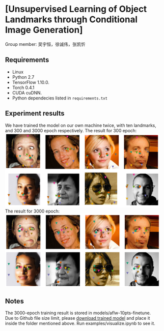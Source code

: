 # [Unsupervised Learning of Object Landmarks through Conditional Image Generation]
Group member: 吴宇恒，徐诚伟，张凯忻

## Requirements
* Linux
* Python 2.7
* TensorFlow 1.10.0.
* Torch 0.4.1
* CUDA cuDNN.
* Python dependecies listed in `requirements.txt`

## Experiment results
We have trained the model on our own machine twice, with ten landmarks, and 300 and 3000 epoch respectively.
The result for 300 epoch:
![300 epoch](results/300times.png)
The result for 3000 epoch:
![3000 epoch](results/3000times.png)

## Notes
The 3000-epoch training result is stored in models/aflw-10pts-finetune. Due to Github file size limit, please [download trained model](http://iamwyh.cn/files/model.ckpt-2850.meta) and place it inside the folder mentioned above. Run examples/visualize.ipynb to see it. 
